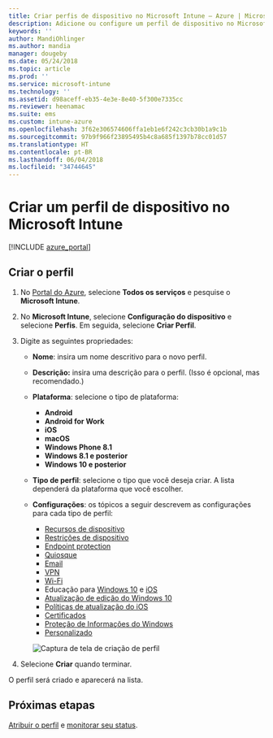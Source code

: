 ```yaml
---
title: Criar perfis de dispositivo no Microsoft Intune – Azure | Microsoft Docs
description: Adicione ou configure um perfil de dispositivo no Microsoft Intune, incluindo a seleção do tipo de plataforma e a definição das configurações no Portal do Azure.
keywords: ''
author: MandiOhlinger
ms.author: mandia
manager: dougeby
ms.date: 05/24/2018
ms.topic: article
ms.prod: ''
ms.service: microsoft-intune
ms.technology: ''
ms.assetid: d98aceff-eb35-4e3e-8e40-5f300e7335cc
ms.reviewer: heenamac
ms.suite: ems
ms.custom: intune-azure
ms.openlocfilehash: 3f62e306574606ffa1eb1e6f242c3cb30b1a9c1b
ms.sourcegitcommit: 97b9f966f23895495b4c8a685f1397b78cc01d57
ms.translationtype: HT
ms.contentlocale: pt-BR
ms.lasthandoff: 06/04/2018
ms.locfileid: "34744645"
---
```

# <a name="create-a-device-profile-in-microsoft-intune"></a>Criar um perfil de dispositivo no Microsoft Intune

[!INCLUDE [azure_portal](./includes/azure_portal.md)]

## <a name="create-the-profile"></a>Criar o perfil
1. No [Portal do Azure](https://portal.azure.com), selecione **Todos os serviços** e pesquise o **Microsoft Intune**.

2. No **Microsoft Intune**, selecione **Configuração do dispositivo** e selecione **Perfis**. Em seguida, selecione **Criar Perfil**.

3. Digite as seguintes propriedades:

   - **Nome**: insira um nome descritivo para o novo perfil.
   - **Descrição:** insira uma descrição para o perfil. (Isso é opcional, mas recomendado.)
   - **Plataforma**: selecione o tipo de plataforma:  

       - **Android**
       - **Android for Work**
       - **iOS**
       - **macOS**
       - **Windows Phone 8.1**
       - **Windows 8.1 e posterior**
       - **Windows 10 e posterior**

   - **Tipo de perfil**: selecione o tipo que você deseja criar. A lista dependerá da plataforma que você escolher.
   - **Configurações**: os tópicos a seguir descrevem as configurações para cada tipo de perfil:

       -  [Recursos de dispositivo](device-features-configure.md)
       -  [Restrições de dispositivo](device-restrictions-configure.md)
       -  [Endpoint protection](endpoint-protection-configure.md)
       -  [Quiosque](kiosk-settings.md)
       -  [Email](email-settings-configure.md)
       -  [VPN](vpn-settings-configure.md)
       -  [Wi-Fi](wi-fi-settings-configure.md)
       -  Educação para [Windows 10](education-settings-configure.md) e [iOS](wi-fi-settings-ios.md)
       -  [Atualização de edição do Windows 10](edition-upgrade-configure-windows-10.md)
       -  [Políticas de atualização do iOS](software-updates-ios.md)
       -  [Certificados](certificates-configure.md)
       -  [Proteção de Informações do Windows](windows-information-protection-configure.md)
       -  [Personalizado](custom-settings-configure.md)

     ![Captura de tela de criação de perfil](./media/create-device-profile.png)

4. Selecione **Criar** quando terminar.

O perfil será criado e aparecerá na lista.

## <a name="next-steps"></a>Próximas etapas
[Atribuir o perfil](device-profile-assign.md) e [monitorar seu status](device-profile-monitor.md).
